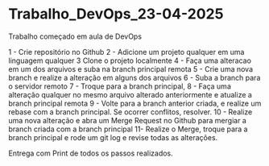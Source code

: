# Trabalho_DevOps_23-04-2025
Trabalho começado em aula de DevOps

1 - Crie repositório no Github
2 - Adicione um projeto qualquer em uma linguagem qualquer 
3 Clone o projeto localmente 
4 - Faça uma alteracao em um dos arquivos e suba na branch principal remota 
5 - Crie uma nova branch e realize a alteração em alguns dos arquivos
6 - Suba a branch para o servidor remoto
7 - Troque para a branch principal, 
8 - Faça uma alteração qualquer no mesmo arquivo alterado anteriormente e atualize a branch principal remota
9 - Volte para a branch anterior criada, e realize um rebase com a branch principal. Se ocorrer conflitos, resolver.
10 - Realize uma nova alteração e abra um Merge Request no Github para mergiar a branch criada com a branch principal 
11- Realize o Merge, troque para a branch principal e rode um git log e revise todas as alterações.

Entrega com Print de todos os passos realizados.
